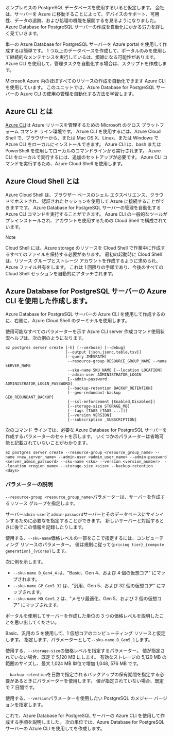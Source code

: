 オンプレミスの PostgreSQL データベースを使用するいると仮定します。 会社は、サーバーを Azure に移動することによって、デバイスのサポート、可用性、データの追跡、および処理の機能を展開するを見るようになりました。 Azure Database for PostgreSQL サーバーの作成を自動化にかかる労力を詳しく見ていきます。

単一の Azure Database for PostgreSQL サーバーを Azure portal を使用して作成するは簡単です。 1 つ以上のデータベースを作成して、ポータルのみを使用して継続的なメンテナンスを実行しているは、煩雑になる可能性があります。 Azure CLI を使用して、管理タスクを自動化する場合は、スクリプトを作成します。

Microsoft Azure 内のほぼすべてのリソースの作成を自動化できます Azure CLI を使用しています。 このユニットでは、Azure Database for PostgreSQL サーバーの Azure CLI の使用の管理を自動化する方法を学習します。

## <a name="what-is-the-azure-cli"></a>Azure CLI とは

[Azure CLI](https://docs.microsoft.com/cli/azure/)は Azure リソースを管理するための Microsoft のクロス プラットフォーム コマンド ライン環境です。 Azure CLI を使用するには、Azure Cloud Shell で、ブラウザーから、または Mac OS X、Linux、または Windows で Azure CLI をローカルにインストールできます。 Azure CLI は、bash または PowerShell を使用してローカルのコマンドラインから実行されます。 Azure CLI をローカルで実行するには、追加のセットアップが必要です。 Azure CLI コマンドを実行するため、Azure Cloud Shell を使用します。

## <a name="what-is-azure-cloud-shell"></a>Azure Cloud Shell とは

Azure Cloud Shell は、ブラウザー ベースのシェル エクスペリエンス、クラウドでホストされ、認証されたセッションを使用して Azure に接続することができますです。 Azure Database for PostgreSQL サーバーの管理を自動化する Azure CLI コマンドを実行することができます。 Azure CLI の一般的なツールがプレインストールされ、アカウントを使用するための Cloud Shell で構成されています。

> [!NOTE]
> Cloud Shell には、Azure storage のリソースを Cloud Shell で作業中に作成するすべてのファイルを保持する必要があります。 最初の起動時に Cloud Shell は、リソース グループとストレージ アカウントを作成するように求められ、Azure ファイル共有をします。 これは 1 回限りの手順であり、今後のすべての Cloud Shell セッションを自動的にアタッチされます。

## <a name="create-an-azure-database-for-postgresql-server-using-the-azure-cli"></a>Azure Database for PostgreSQL サーバーの Azure CLI を使用した作成します。

Azure Database for PostgreSQL サーバーの Azure CLI を使用して作成するのに、右側に、Azure Cloud Shell のターミナルを使用します。

使用可能なすべてのパラメーターを示す Azure CLI server 作成コマンド使用状況ヘルプは、次の例のようになります。

   ```azurecli
   az postgres server create [-h] [--verbose] [--debug]
                             [--output {json,jsonc,table,tsv}]
                             [--query JMESPATH]
                              --resource-group RESOURCE_GROUP_NAME --name SERVER_NAME
                              --sku-name SKU_NAME [--location LOCATION]
                              --admin-user ADMINISTRATOR_LOGIN
                              [--admin-password ADMINISTRATOR_LOGIN_PASSWORD]
                              [--backup-retention BACKUP_RETENTION]
                              [--geo-redundant-backup GEO_REDUNDANT_BACKUP]
                              [--ssl-enforcement {Enabled,Disabled}]
                              [--storage-size STORAGE_MB]
                              [--tags [TAGS [TAGS ...]]]
                              [--version VERSION]
                              [--subscription _SUBSCRIPTION]

   ```

次のコマンド ラインでは、必要な Azure Database for PostgreSQL サーバーを作成するパラメーターのセットを示します。 いくつかのパラメーターは省略可能と記載されていないことがわかります。

   ```azurecli
   az postgres server create --resource-group <resource_group_name> --name <new_server_name> --admin-user <admin_user_name> --admin-password <server_admin_password> --sku-name <sku> --version <version_number>  --location <region_name> --storage-size <size> --backup-retention <days>
   ```

### <a name="parameter-descriptions"></a>パラメーターの説明

`--resource-group <resource_group_name>`パラメーターは、サーバーを作成するリソース グループを指定します。

サーバー`admin-user`と`admin-password`サーバーとそのデータベースにサインインするために必要なを指定することができます。 新しいサーバーと対話するときに後でこの情報を記録したりします。

使用する、`--sku-name`価格レベルの一部をここで指定するには、コンピューティング リソースのパラメーター。 値は規則に従って`{pricing tier}_{compute generation}_{vCores}`します。

次に例を示します。

- `--sku-name B_Gen4_4` は、"Basic、Gen 4、および 4 個の仮想コア" にマップされます。
- `--sku-name GP_Gen5_32` は、"汎用、Gen 5、および 32 個の仮想コア" にマップされます。
- `--sku-name MO_Gen5_2` は、"メモリ最適化、Gen 5、および 2 個の仮想コア" にマップされます。

ポータルを使用してサーバーを作成した単位の 3 つの価格レベルを説明したことを思い出してください。

Basic、汎用の 5 を使用して、1 仮想コアのコンピューティング リソースと仮定します。 指定します、パラメーターとして`--sku-name B_Gen5_1`します。

使用する、`--storage-size`の価格レベルを指定するパラメーター。 値が指定されていない場合、既定で 5,120 MB にします。 有効なストレージの 5,120 MB の範囲のサイズし、最大 1,024 MB 単位で増加 1,048, 576 MB です。

`--backup-retention`を日数で指定されるバックアップの保有期間を指定する必要があるときにパラメーターを使用します。 値が指定されていない場合、既定で 7 日間です。

使用する、`--version`パラメーターを使用したい PostgreSQL のメジャー バージョンを指定します。

これで、Azure Database for PostgreSQL サーバーの Azure CLI を使用して作成する手順を説明しました。 次の単位では、Azure Database for PostgreSQL サーバーの Azure CLI を使用してを作成します。